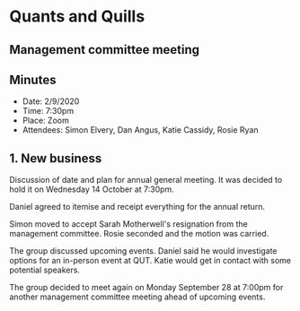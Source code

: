 # Quants and Quills
## Management committee meeting
## Minutes

* Date: 2/9/2020
* Time: 7:30pm
* Place: Zoom
* Attendees: Simon Elvery, Dan Angus, Katie Cassidy, Rosie Ryan

## 1. New business

Discussion of date and plan for annual general meeting. It was decided to hold it on Wednesday 14 October at 7:30pm.

Daniel agreed to itemise and receipt everything for the annual return.

Simon moved to accept Sarah Motherwell's resignation from the management committee. Rosie seconded and the motion was carried.

The group discussed upcoming events. Daniel said he would investigate options for an in-person event at QUT. Katie would get in contact with some potential speakers.

The group decided to meet again on Monday September 28 at 7:00pm for another management committee meeting ahead of upcoming events.
